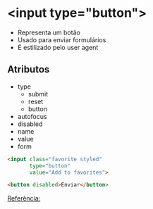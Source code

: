 # \<input type="button">

- Representa um botão
- Usado para enviar formulários
- É estilizado pelo user agent

## Atributos
- type
    - submit
    - reset
    - button
- autofocus
- disabled
- name
- value
- form

```html
<input class="favorite styled"
       type="button"
       value="Add to favorites">

<button disabled>Enviar</button>
```

[Referência:](https://developer.mozilla.org/en-US/docs/Web/HTML/Element/input/button)
